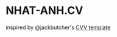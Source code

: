 # NHAT-ANH.CV

inspired by @jackbutcher's [CVV template](https://twitter.com/jackbutcher/status/1551588118947631111?s=20&t=77B3UcKxzDIW4ThV3WqlkQ)